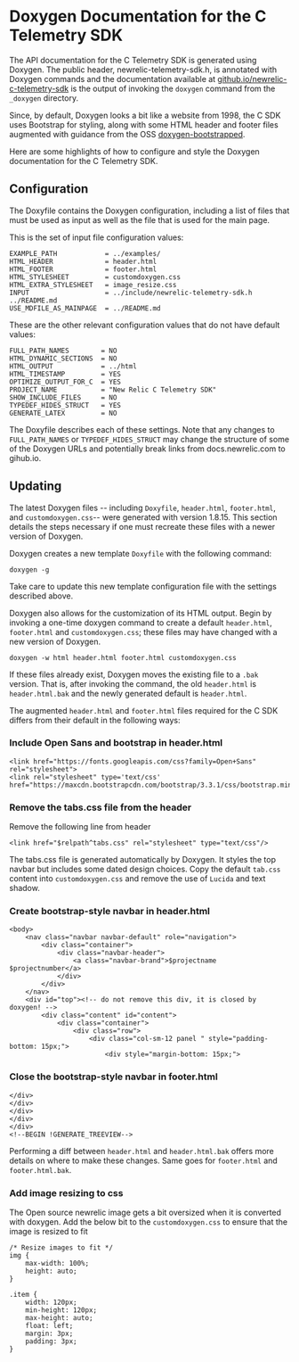 # Doxygen Documentation for the C Telemetry SDK

The API documentation for the C Telemetry SDK is generated using Doxygen.  The public
header, newrelic-telemetry-sdk.h, is annotated with Doxygen commands and the documentation
available at [github.io/newrelic-c-telemetry-sdk](https://newrelic.github.io/newrelic-c-telemetry-sdk/index.html)
is the output of invoking the `doxygen` command from the `_doxygen` directory.

Since, by default, Doxygen looks a bit like a website from 1998, the C SDK
uses Bootstrap for styling, along with some HTML header and footer files 
augmented with guidance from the OSS
[doxygen-bootstrapped](https://github.com/Velron/doxygen-bootstrapped/).

Here are some highlights of how to configure and style the Doxygen documentation
for the C Telemetry SDK.

## Configuration

The Doxyfile contains the Doxygen configuration, including a list of files
that must be used as input as well as the file that is used for the main
page.

This is the set of input file configuration values:

```
EXAMPLE_PATH            = ../examples/
HTML_HEADER             = header.html
HTML_FOOTER             = footer.html
HTML_STYLESHEET         = customdoxygen.css
HTML_EXTRA_STYLESHEET   = image_resize.css
INPUT                   = ../include/newrelic-telemetry-sdk.h ../README.md 
USE_MDFILE_AS_MAINPAGE  = ../README.md
```

These are the other relevant configuration values that do not have
default values:

```
FULL_PATH_NAMES        = NO
HTML_DYNAMIC_SECTIONS  = NO
HTML_OUTPUT            = ../html
HTML_TIMESTAMP         = YES
OPTIMIZE_OUTPUT_FOR_C  = YES
PROJECT_NAME           = "New Relic C Telemetry SDK"
SHOW_INCLUDE_FILES     = NO
TYPEDEF_HIDES_STRUCT   = YES
GENERATE_LATEX         = NO
```

The Doxyfile describes each of these settings. Note that any changes to 
`FULL_PATH_NAMES` or `TYPEDEF_HIDES_STRUCT` may change the structure of 
some of the Doxygen URLs and potentially break links from docs.newrelic.com
to gihub.io.

## Updating

The latest Doxygen files -- including `Doxyfile`, `header.html`, `footer.html`, 
and `customdoxygen.css`-- were generated with version 1.8.15. This section
details the steps necessary if one must recreate these files with a newer
version of Doxygen.

Doxygen creates a new template `Doxyfile` with the following command:

```
doxygen -g
```

Take care to update this new template configuration file with the 
settings described above.

Doxygen also allows for the customization of its HTML output.  Begin 
by invoking a one-time doxygen command to create a default `header.html`, 
`footer.html` and `customdoxygen.css`; these files may have changed 
with a new version of Doxygen.

```
doxygen -w html header.html footer.html customdoxygen.css
```

If these files already exist, Doxygen moves the existing file to a `.bak`
version.  That is, after invoking the command, the old `header.html` is
`header.html.bak` and the newly generated default is `header.html`.

The augmented `header.html` and `footer.html` files required for the C SDK 
differs from their default in the following ways:

### Include Open Sans and bootstrap in header.html

```
<link href="https://fonts.googleapis.com/css?family=Open+Sans" rel="stylesheet">
<link rel="stylesheet" type='text/css' href="https://maxcdn.bootstrapcdn.com/bootstrap/3.3.1/css/bootstrap.min.css">
```

### Remove the tabs.css file from the header

Remove the following line from header

```
<link href="$relpath^tabs.css" rel="stylesheet" type="text/css"/>
```

The tabs.css file is generated automatically by Doxygen.  It styles the top navbar 
but includes some dated design choices.  Copy the default `tab.css` content into 
`customdoxygen.css` and remove the use of `Lucida` and text shadow.

### Create bootstrap-style navbar in header.html

```
<body>
    <nav class="navbar navbar-default" role="navigation">
        <div class="container">
            <div class="navbar-header">
                <a class="navbar-brand">$projectname $projectnumber</a>
            </div>
        </div>
    </nav>
    <div id="top"><!-- do not remove this div, it is closed by doxygen! -->
        <div class="content" id="content">
            <div class="container">
                <div class="row">
                    <div class="col-sm-12 panel " style="padding-bottom: 15px;">
                        <div style="margin-bottom: 15px;">
```

### Close the bootstrap-style navbar in footer.html

```
</div>
</div>
</div>
</div>
</div>
<!--BEGIN !GENERATE_TREEVIEW-->
```

Performing a diff between `header.html` and `header.html.bak` offers more details
on where to make these changes.  Same goes for `footer.html` and `footer.html.bak`.

### Add image resizing to css
The Open source newrelic image gets a bit oversized when it is converted with doxygen. Add the below bit to the `customdoxygen.css` to ensure that the image is resized to fit

```
/* Resize images to fit */
img {
    max-width: 100%;
    height: auto;
}

.item {
    width: 120px;
    min-height: 120px;
    max-height: auto;
    float: left;
    margin: 3px;
    padding: 3px;
}
```
